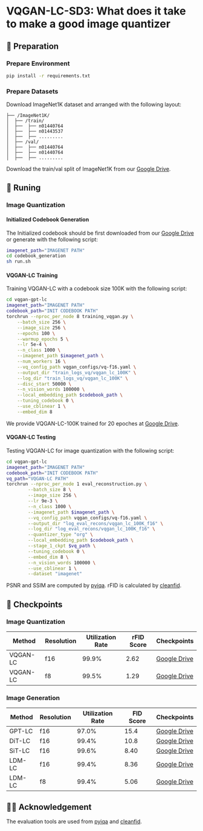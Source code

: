 # VQGAN-LC-SD3: What does it take to make a good image quantizer

## 🔧 Preparation

### Prepare Environment
```bash
pip install -r requirements.txt
```

### Prepare Datasets

Download ImageNet1K dataset and arranged with the following layout:

```
├── /ImageNet1K/
│  ├── /train/
│  ├──  ├── n01440764
│  ├──  ├── n01443537
│  ├──  ├── .........
│  ├── /val/
│  ├──  ├── n01440764
│  ├──  ├── n01440764
│  ├──  ├── .........
```

Download the train/val split of ImageNet1K from our [Google Drive](https://drive.google.com/drive/folders/11mxqPcm8IbbcD6F6DUjufOxcQIXucBcT?usp=sharing).


## 🚗 Runing

### Image Quantization

#### Initialized Codebook Generation

The Initialized codebook should be first downloaded from our [Google Drive](https://drive.google.com/drive/folders/1eTKbOoI8ootxexNgBLs0Dvz-qOdZM21m?usp=sharing) or generate with the following script:
```bash
imagenet_path="IMAGENET PATH"
cd codebook_generation
sh run.sh
```

#### VQGAN-LC Training
Training VQGAN-LC with a codebook size 100K with the following script:

```bash
cd vqgan-gpt-lc
imagenet_path="IMAGENET PATH"
codebook_path="INIT CODEBOOK PATH"
torchrun --nproc_per_node 8 training_vqgan.py \
    --batch_size 256 \
    --image_size 256 \
    --epochs 100 \
    --warmup_epochs 5 \
    --lr 5e-4 \
    --n_class 1000 \
    --imagenet_path $imagenet_path \
    --num_workers 16 \
    --vq_config_path vqgan_configs/vq-f16.yaml \
    --output_dir "train_logs_vq/vqgan_lc_100K" \
    --log_dir "train_logs_vq/vqgan_lc_100K" \
    --disc_start 50000 \
    --n_vision_words 100000 \
    --local_embedding_path $codebook_path \
    --tuning_codebook 0 \
    --use_cblinear 1 \
    --embed_dim 8
```

We provide VQGAN-LC-100K trained for 20 epoches at [Google Drive](https://drive.google.com/drive/folders/12824gtaR_upGH1DJRNfAjQFiw8c1FmwJ?usp=sharing).

#### VQGAN-LC Testing
Testing VQGAN-LC for image quantization with the following script:

```bash
cd vqgan-gpt-lc
imagenet_path="IMAGENET PATH"
codebook_path="INIT CODEBOOK PATH"
vq_path="VQGAN-LC PATH"
torchrun --nproc_per_node 1 eval_reconstruction.py \
        --batch_size 8 \
        --image_size 256 \
        --lr 9e-3 \
        --n_class 1000 \
        --imagenet_path $imagenet_path \
        --vq_config_path vqgan_configs/vq-f16.yaml \
        --output_dir "log_eval_recons/vqgan_lc_100K_f16" \
        --log_dir "log_eval_recons/vqgan_lc_100K_f16" \
        --quantizer_type "org" \
        --local_embedding_path $codebook_path \
        --stage_1_ckpt $vq_path \
        --tuning_codebook 0 \
        --embed_dim 8 \
        --n_vision_words 100000 \
        --use_cblinear 1 \
        --dataset "imagenet"
```

PSNR and SSIM are computed by [pyiqa](https://github.com/chaofengc/IQA-PyTorch). rFID is calculated by [cleanfid](https://github.com/GaParmar/clean-fid).

## 📏 Checkpoints

### Image Quantization
| Method  | Resolution | Utilization Rate | rFID Score | Checkpoints |
|---------|---------------|----------|----------|----------|
| VQGAN-LC | f16 | 99.9%     | 2.62 | [Google Drive](https://drive.google.com/drive/folders/12824gtaR_upGH1DJRNfAjQFiw8c1FmwJ?usp=sharing)
| VQGAN-LC | f8 | 99.5%     | 1.29 | [Google Drive](https://drive.google.com/drive/folders/12824gtaR_upGH1DJRNfAjQFiw8c1FmwJ?usp=sharing)

### Image Generation
| Method  | Resolution | Utilization Rate | FID Score | Checkpoints |
|---------|---------------|----------|----------|----------|
| GPT-LC | f16 | 97.0%     | 15.4 | [Google Drive](https://drive.google.com/drive/folders/1DDHYpEKJUeVePIPzLf72DbUZ7Qa9x9yx?usp=sharing) |
| DiT-LC | f16 | 99.4%     | 10.8    | [Google Drive](https://drive.google.com/drive/folders/1nkpd82_Gmbvo77bPOjVjh60_jZDlsbJd?usp=sharing) |
| SiT-LC | f16 | 99.6%   | 8.40    | [Google Drive](https://drive.google.com/drive/folders/10jORUAWLk7sCmwYgmkjdSA91_iEwYyRV?usp=sharing)|
| LDM-LC | f16 | 99.4% | 8.36 | [Google Drive](https://drive.google.com/drive/folders/1AlqRTJABnxrEKxgLUp-v0O9cnDUnboO5?usp=sharing) |
| LDM-LC | f8 | 99.4% | 5.06 | [Google Drive](https://drive.google.com/drive/folders/1AlqRTJABnxrEKxgLUp-v0O9cnDUnboO5?usp=sharing) |


## 👨‍🏫 Acknowledgement

The evaluation tools are used from [pyiqa](https://github.com/chaofengc/IQA-PyTorch) and [cleanfid](https://github.com/GaParmar/clean-fid).

